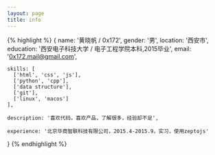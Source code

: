 ```yaml
---
layout: page
title: info
---
```


{% highlight %}
{
	name: '黄晓帆 / 0x172',
	gender: '男',
	location: '西安市',
	education: '西安电子科技大学 / 电子工程学院本科,2015毕业',
	email: '0x172.mail@gmail.com',

	skills: [
	  ['html', 'css', 'js'],
	  ['python', 'cpp'],
	  ['data structure'],
	  ['git'],
	  ['linux', 'macos']
	],

	description: '喜欢代码，喜欢产品，了解很多，经验却不足',

	experience: '北京华商智联科技有限公司，2015.4-2015.9，实习，使用zeptojs'
}
{% endhighlight %}